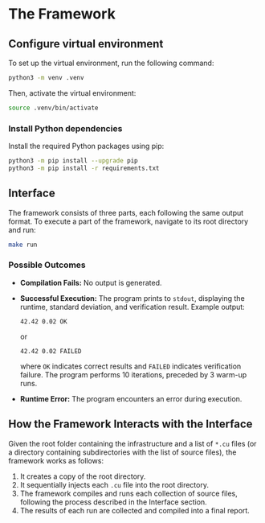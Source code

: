 # The Framework

## Configure virtual environment

To set up the virtual environment, run the following command:

```sh
python3 -m venv .venv
```

Then, activate the virtual environment:

```sh
source .venv/bin/activate
```

### Install Python dependencies

Install the required Python packages using pip:

```sh
python3 -m pip install --upgrade pip
python3 -m pip install -r requirements.txt
```

## Interface

The framework consists of three parts, each following the same output format. To execute a part of the framework, navigate to its root directory and run:

```sh
make run
```

### Possible Outcomes

- **Compilation Fails:** No output is generated.
- **Successful Execution:** The program prints to `stdout`, displaying the runtime, standard deviation, and verification result. Example output:

  ```text
  42.42 0.02 OK
  ```

  or

  ```text
  42.42 0.02 FAILED
  ```

  where `OK` indicates correct results and `FAILED` indicates verification failure.
  The program performs 10 iterations, preceded by 3 warm-up runs.

- **Runtime Error:** The program encounters an error during execution.

## How the Framework Interacts with the Interface

Given the root folder containing the infrastructure and a list of `*.cu` files (or a directory containing subdirectories with the list of source files), the framework works as follows:

1. It creates a copy of the root directory.
2. It sequentially injects each `.cu` file into the root directory.
3. The framework compiles and runs each collection of source files, following the process described in the Interface section.
4. The results of each run are collected and compiled into a final report.
